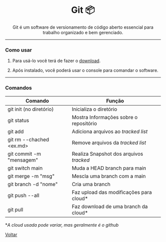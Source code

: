 <h1 align="center" style="font-weight: bold;">Git 📦</h1>

<p align="center">
Git é um software de versionamento de código aberto essencial para trabalho organizado e bem gerenciado.
</p>

---
### Como usar
1. Para usá-lo você terá de fazer o [download](https://git-scm.com/downloads).

2. Após instalado, você poderá usar o console para comandar o software.

---
### Comandos

|       Comando              |                  Função                |
|----------------------------|----------------------------------------|
| git init (no diretório)    | Inicializa o diretório                 |
| git status                 | Mostra Informações sobre o repositório |
| git add                    | Adiciona arquivos ao _tracked list_    |
| git rm --chached <ex.md>   | Remove arquivos da _tracked list_      |
| git commit -m "mensagem"   | Realiza Snapshot dos arquivos _tracked_|
| git switch main            | Muda a HEAD branch para main           |
| git merge -m "msg" <branch>| Mescla uma branch com a main           |
| git branch -d "nome"       | Cria uma branch                        |
| git push --all             | Faz upload das modificações para cloud*|
| git pull                   | Faz download de uma branch da cloud*   |

\*_A cloud usada pode variar, mas geralmente é o github_

[Voltar](../../Readme.md)